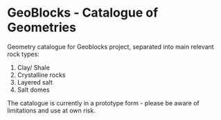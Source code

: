 # GeoBlocks - Catalogue of Geometries

Geometry catalogue for Geoblocks project, separated into main relevant rock types:
1. Clay/ Shale
2. Crystalline rocks
3. Layered salt
4. Salt domes

The catalogue is currently in a prototype form - please be aware of limitations and use at own risk.
